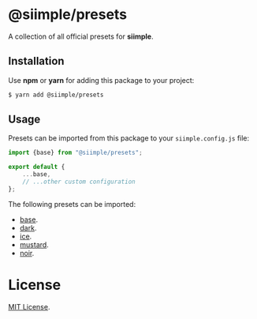 # @siimple/presets

A collection of all official presets for **siimple**.

## Installation

Use **npm** or **yarn** for adding this package to your project:

```bash
$ yarn add @siimple/presets
```

## Usage

Presets can be imported from this package to your `siimple.config.js` file:

```js
import {base} from "@siimple/presets";

export default {
    ...base,
    // ...other custom configuration
};
```

The following presets can be imported:

- [base](https://siimple.josemi.xyz/presets/base).
- [dark](https://siimple.josemi.xyz/presets/dark).
- [ice](https://siimple.josemi.xyz/presets/ice).
- [mustard](https://siimple.josemi.xyz/presets/mustard).
- [noir](https://siimple.josemi.xyz/presets/noir).


# License

[MIT License](https://github.com/jmjuanes/siimple/blob/main/LICENSE).
